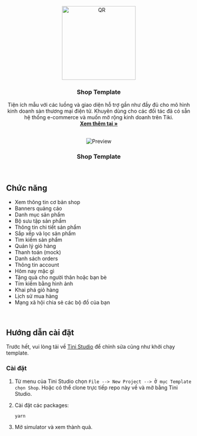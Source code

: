 <div align="center">
  <img width="200" src="https://user-images.githubusercontent.com/1713660/146040202-d4dd999c-6074-4b1f-b9d4-8a774a5b30ae.png" alt="QR" />
<h3 align="center">Shop Template</h3>
  <p align="center">
    Tiện ích mẫu với các luồng và giao diện hỗ trợ gần như đầy đủ cho mô hình kinh doanh sàn thương mại điện tử.
Khuyên dùng cho các đối tác đã có sẵn hệ thống e-commerce và muốn mở rộng kinh doanh trên Tiki.
    <br />
    <a href="https://github.com/tikivn/miniapp-getting-started/tree/main/shop"><strong>Xem thêm tại »</strong></a>
    <br />
    <br />
  </p>
</div>

<div align="center">
  <img src="https://salt.tikicdn.com/ts/miniapp/9d/cf/d9/1819632f32a2a3b288d4848112b93355.png
" alt="Preview">
  <h3 align="center">Shop Template</h3>
</div>

<br/>

## Chức năng

- Xem thông tin cơ bản shop
- Banners quảng cáo
- Danh mục sản phẩm
- Bộ sưu tập sản phẩm
- Thông tin chi tiết sản phẩm
- Sắp xếp và lọc sản phẩm
- Tìm kiếm sản phẩm
- Quản lý giỏ hàng
- Thanh toán (mock)
- Danh sách orders
- Thông tin account
- Hôm nay mặc gì
- Tặng quà cho người thân hoặc bạn bè
- Tím kiếm bằng hình ảnh 
- Khai phá giỏ hàng
- Lịch sử mua hàng
- Mạng xã hội chia sẻ các bộ đồ của bạn
<br/>

## Hướng dẫn cài đặt

Trước hết, vui lòng tải về [Tini Studio](https://developers.tiki.vn/downloads) để chỉnh sửa cũng như khởi chạy template.

### Cài đặt

1. Từ menu của Tini Studio chọn `File --> New Project --> Ở mục Template chọn Shop`. Hoặc có thể clone trực tiếp repo này về và mở bằng Tini Studio.

2. Cài đặt các packages:

   ```sh
   yarn
   ```

3. Mở simulator và xem thành quả.
